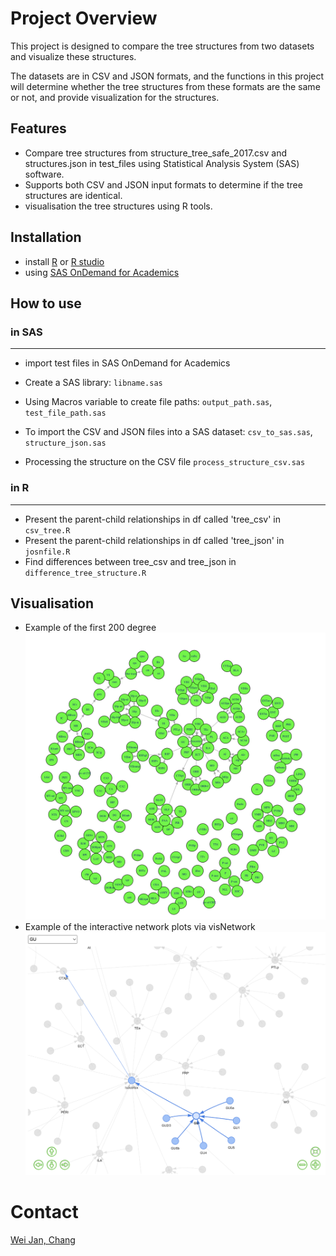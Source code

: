 # Project Overview

This project is designed to compare the tree structures from two datasets and visualize these structures.

The datasets are in CSV and JSON formats, and the functions in this project will determine whether the tree structures
from these formats are the same or not, and provide visualization for the structures.

## Features

- Compare tree structures from structure_tree_safe_2017.csv and structures.json in test_files using Statistical Analysis
  System (SAS) software.
- Supports both CSV and JSON input formats to determine if the tree structures are identical.
- visualisation the tree structures using R tools.

## Installation

- install [R](https://www.r-project.org/) or [R studio](https://posit.co/download/rstudio-desktop/)
- using [SAS OnDemand for Academics](http://welcome.oda.sas.com)

## How to use

### in SAS

---

- import test files in SAS OnDemand for Academics

- Create a SAS library: ``libname.sas``

- Using Macros variable to create file paths: ``output_path.sas``, ``test_file_path.sas``

- To import the CSV and JSON files into a SAS dataset: ``csv_to_sas.sas``, ``structure_json.sas``

- Processing the structure on the CSV file ``process_structure_csv.sas``

### in R

---

- Present the parent-child relationships in df called 'tree_csv' in ``csv_tree.R``
- Present the parent-child relationships in df called 'tree_json' in ``josnfile.R``
- Find differences between tree_csv and tree_json in ``difference_tree_structure.R``

## Visualisation

- Example of the first 200 degree
![Example of the first 200 degree](/figures/example_thefirst200.png)
- Example of the interactive network plots via visNetwork
![Example of Network visualisation](/figures/example_network_graph.png)

# Contact

[Wei Jan, Chang](mailto:weijan.chang@gmail.com)

